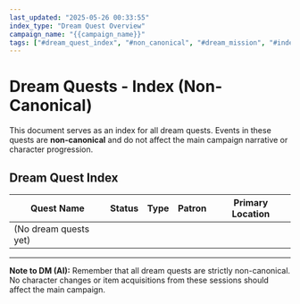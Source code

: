 ```yaml
---
last_updated: "2025-05-26 00:33:55"
index_type: "Dream Quest Overview"
campaign_name: "{{campaign_name}}"
tags: ["#dream_quest_index", "#non_canonical", "#dream_mission", "#index_file", "#campaign_data", "#dream_quests"] # (NEW/ENHANCED)
---
```

# Dream Quests - Index (Non-Canonical)

This document serves as an index for all dream quests. Events in these quests are **non-canonical** and do not affect the main campaign narrative or character progression.

## Dream Quest Index

| Quest Name | Status | Type | Patron | Primary Location |
|---|---|---|---|---|
| (No dream quests yet) | | | | |

---
**Note to DM (AI):** Remember that all dream quests are strictly non-canonical. No character changes or item acquisitions from these sessions should affect the main campaign.